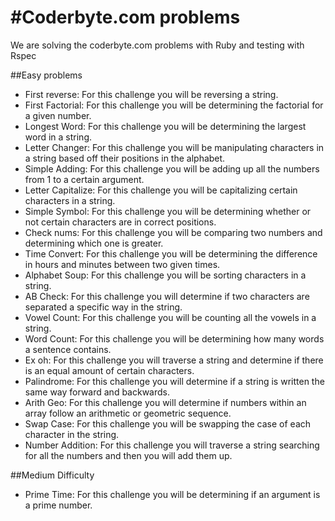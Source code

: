 #Coderbyte.com problems
==============================================================

We are solving the coderbyte.com problems with Ruby and testing with Rspec


##Easy problems
* First reverse: For this challenge you will be reversing a string.
* First Factorial: For this challenge you will be determining the factorial for a given number.
* Longest Word: For this challenge you will be determining the largest word in a string.
* Letter Changer: For this challenge you will be manipulating characters in a string based off their positions in the alphabet.
* Simple Adding: For this challenge you will be adding up all the numbers from 1 to a certain argument.
* Letter Capitalize: For this challenge you will be capitalizing certain characters in a string.
* Simple Symbol: For this challenge you will be determining whether or not certain characters are in correct positions.
* Check nums: For this challenge you will be comparing two numbers and determining which one is greater.
* Time Convert: For this challenge you will be determining the difference in hours and minutes between two given times.
* Alphabet Soup: For this challenge you will be sorting characters in a string.
* AB Check: For this challenge you will determine if two characters are separated a specific way in the string.
* Vowel Count: For this challenge you will be counting all the vowels in a string.
* Word Count: For this challenge you will be determining how many words a sentence contains.
* Ex oh: For this challenge you will traverse a string and determine if there is an equal amount of certain characters.
* Palindrome: For this challenge you will determine if a string is written the same way forward and backwards.
* Arith Geo: For this challenge you will determine if numbers within an array follow an arithmetic or geometric sequence.
* Swap Case: For this challenge you will be swapping the case of each character in the string.
* Number Addition: For this challenge you will traverse a string searching for all the numbers and then you will add them up.

##Medium Difficulty
* Prime Time: For this challenge you will be determining if an argument is a prime number.